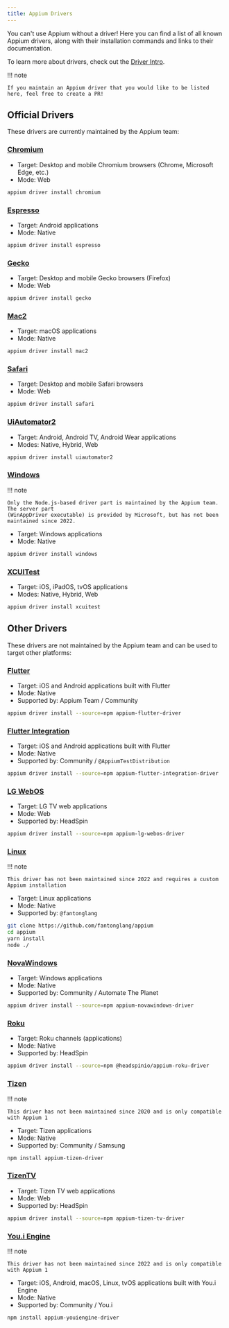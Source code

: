 ```yaml
---
title: Appium Drivers
---
```


You can't use Appium without a driver! Here you can find a list of all known Appium drivers,
along with their installation commands and links to their documentation.

To learn more about drivers, check out the [Driver Intro](../intro/drivers.md).

!!! note

    If you maintain an Appium driver that you would like to be listed here, feel free to create a PR!

## Official Drivers

These drivers are currently maintained by the Appium team:

### [Chromium](https://github.com/appium/appium-chromium-driver)

* Target: Desktop and mobile Chromium browsers (Chrome, Microsoft Edge, etc.)
* Mode: Web

```sh title="Install This Driver"
appium driver install chromium
```

### [Espresso](https://github.com/appium/appium-espresso-driver)

* Target: Android applications
* Mode: Native

```sh title="Install This Driver"
appium driver install espresso
```

### [Gecko](https://github.com/appium/appium-geckodriver)

* Target: Desktop and mobile Gecko browsers (Firefox)
* Mode: Web

```sh title="Install This Driver"
appium driver install gecko
```

### [Mac2](https://github.com/appium/appium-mac2-driver)

* Target: macOS applications
* Mode: Native

```sh title="Install This Driver"
appium driver install mac2
```

### [Safari](https://github.com/appium/appium-safari-driver)

* Target: Desktop and mobile Safari browsers
* Mode: Web

```sh title="Install This Driver"
appium driver install safari
```

### [UiAutomator2](https://github.com/appium/appium-uiautomator2-driver)

* Target: Android, Android TV, Android Wear applications
* Modes: Native, Hybrid, Web

```sh title="Install This Driver"
appium driver install uiautomator2
```

### [Windows](https://github.com/appium/appium-windows-driver)

!!! note

    Only the Node.js-based driver part is maintained by the Appium team. The server part
    (WinAppDriver executable) is provided by Microsoft, but has not been maintained since 2022.

* Target: Windows applications
* Mode: Native

```sh title="Install This Driver"
appium driver install windows
```

### [XCUITest](https://appium.github.io/appium-xcuitest-driver/)

* Target: iOS, iPadOS, tvOS applications
* Modes: Native, Hybrid, Web

```sh title="Install This Driver"
appium driver install xcuitest
```

## Other Drivers

These drivers are not maintained by the Appium team and can be used to target other platforms:

### [Flutter](https://github.com/appium/appium-flutter-driver)

* Target: iOS and Android applications built with Flutter
* Mode: Native
* Supported by: Appium Team / Community

```sh title="Install This Driver"
appium driver install --source=npm appium-flutter-driver
```

### [Flutter Integration](https://github.com/AppiumTestDistribution/appium-flutter-integration-driver)

* Target: iOS and Android applications built with Flutter
* Mode: Native
* Supported by: Community / `@AppiumTestDistribution`

```sh title="Install This Driver"
appium driver install --source=npm appium-flutter-integration-driver
```

### [LG WebOS](https://github.com/headspinio/appium-lg-webos-driver)

* Target: LG TV web applications
* Mode: Web
* Supported by: HeadSpin

```sh title="Install This Driver"
appium driver install --source=npm appium-lg-webos-driver
```

### [Linux](https://github.com/fantonglang/appium-linux-driver)

!!! note

    This driver has not been maintained since 2022 and requires a custom Appium installation

* Target: Linux applications
* Mode: Native
* Supported by: `@fantonglang`

```sh title="Install This Driver"
git clone https://github.com/fantonglang/appium
cd appium
yarn install
node ./
```

### [NovaWindows](https://github.com/AutomateThePlanet/appium-novawindows-driver)

* Target: Windows applications
* Mode: Native
* Supported by: Community / Automate The Planet

```sh title="Install This Driver"
appium driver install --source=npm appium-novawindows-driver
```

### [Roku](https://github.com/headspinio/appium-roku-driver)

* Target: Roku channels (applications)
* Mode: Native
* Supported by: HeadSpin

```sh title="Install This Driver"
appium driver install --source=npm @headspinio/appium-roku-driver
```

### [Tizen](https://github.com/Samsung/appium-tizen-driver)

!!! note

    This driver has not been maintained since 2020 and is only compatible with Appium 1

* Target: Tizen applications
* Mode: Native
* Supported by: Community / Samsung

```sh title="Install This Driver"
npm install appium-tizen-driver
```

### [TizenTV](https://github.com/headspinio/appium-tizen-tv-driver)

* Target: Tizen TV web applications
* Mode: Web
* Supported by: HeadSpin

```sh title="Install This Driver"
appium driver install --source=npm appium-tizen-tv-driver
```

### [You.i Engine](https://github.com/YOU-i-Labs/appium-youiengine-driver)

!!! note

    This driver has not been maintained since 2022 and is only compatible with Appium 1

* Target: iOS, Android, macOS, Linux, tvOS applications built with You.i Engine
* Mode: Native
* Supported by: Community / You.i

```sh title="Install This Driver"
npm install appium-youiengine-driver
```

